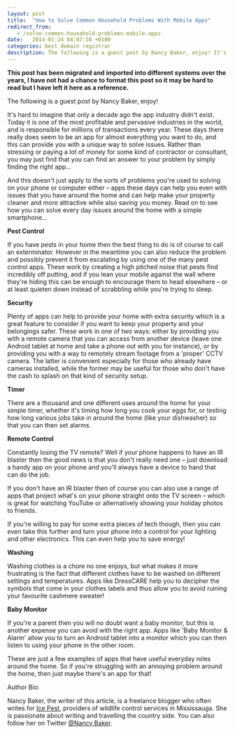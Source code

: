 ```yaml
---
layout: post
title:  "How to Solve Common Household Problems With Mobile Apps"
redirect_from:
   - /solve-common-household-problems-mobile-apps
date:   2014-01-24 04:07:16 +0100
categories: best domain registrar
description: The following is a guest post by Nancy Baker, enjoy! It's hard to imagine that only a decade ago the app industry didn't exist. Today it is one of the most profitable and pervasive industries in th...
---
```


**This post has been migrated and imported into different systems over the years, I have not had a chance to format this post so it may be hard to read but I have left it here as a reference.**

The following is a guest post by Nancy Baker, enjoy!  
  
 It's hard to imagine that only a decade ago the app industry didn't exist. Today it is one of the most profitable and pervasive industries in the world, and is responsible for millions of transactions every year. These days there really does seem to be an app for almost everything you want to do, and this can provide you with a unique way to solve issues. Rather than stressing or paying a lot of money for some kind of contractor or consultant, you may just find that you can find an answer to your problem by simply finding the right app…  
  
 And this doesn't just apply to the sorts of problems you're used to solving on your phone or computer either – apps these days can help you even with issues that you have around the home and can help make your property cleaner and more attractive while also saving you money. Read on to see how you can solve every day issues around the home with a simple smartphone…  
  
**Pest Control**  
  
 If you have pests in your home then the best thing to do is of course to call an exterminator. However in the meantime you can also reduce the problem and possibly prevent it from escalating by using one of the many pest control apps. These work by creating a high pitched noise that pests find incredibly off putting, and if you lean your mobile against the wall where they're hiding this can be enough to encourage them to head elsewhere – or at least quieten down instead of scrabbling while you're trying to sleep.  
  
**Security**  
  
 Plenty of apps can help to provide your home with extra security which is a great feature to consider if you want to keep your property and your belongings safer. These work in one of two ways: either by providing you with a remote camera that you can access from another device (leave one Android tablet at home and take a phone out with you for instance), or by providing you with a way to remotely stream footage from a 'proper' CCTV camera. The latter is convenient especially for those who already have cameras installed, while the former may be useful for those who don't have the cash to splash on that kind of security setup.  
  
**Timer**  
  
 There are a thousand and one different uses around the home for your simple timer, whether it's timing how long you cook your eggs for, or testing how long various jobs take in around the home (like your dishwasher) so that you can then set alarms.  
  
**Remote Control**  
  
 Constantly losing the TV remote? Well if your phone happens to have an IR blaster then the good news is that you don't really need one – just download a handy app on your phone and you'll always have a device to hand that can do the job.  
  
 If you don't have an IR blaster then of course you can also use a range of apps that project what's on your phone straight onto the TV screen – which is great for watching YouTube or alternatively showing your holiday photos to friends.  
  
 If you're willing to pay for some extra pieces of tech though, then you can even take this further and turn your phone into a control for your lighting and other electronics. This can even help you to save energy!  
  
**Washing**  
  
 Washing clothes is a chore no one enjoys, but what makes it more frustrating is the fact that different clothes have to be washed on different settings and temperatures. Apps like DressCARE help you to decipher the symbols that come in your clothes labels and thus allow you to avoid ruining your favourite cashmere sweater!  
  
**Baby Monitor**  
  
 If you're a parent then you will no doubt want a baby monitor, but this is another expense you can avoid with the right app. Apps like 'Baby Monitor & Alarm' allow you to turn an Android tablet into a monitor which you can then listen to using your phone in the other room.  
  
 These are just a few examples of apps that have useful everyday roles around the home. So if you're struggling with an annoying problem around the home, then just maybe there's an app for that!  
  
 Author Bio:  
  
 Nancy Baker, the writer of this article, is a freelance blogger who often writes for [Ice Pest](http://www.icepest.com/), providers of wildlife control services in Mississauga. She is passionate about writing and travelling the country side. You can also follow her on Twitter [@Nancy Baker](https://twitter.com/Nancy_Baker_).